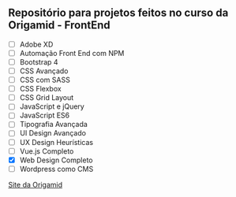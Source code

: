 ## Repositório para projetos feitos no curso da Origamid - FrontEnd

- [ ] Adobe XD
- [ ] Automação Front End com NPM
- [ ] Bootstrap 4
- [ ] CSS Avançado
- [ ] CSS com SASS
- [ ] CSS Flexbox
- [ ] CSS Grid Layout
- [ ] JavaScript e jQuery
- [ ] JavaScript ES6
- [ ] Tipografia Avançada
- [ ] UI Design Avançado
- [ ] UX Design Heurísticas
- [ ] Vue.js Completo
- [x] Web Design Completo
- [ ] Wordpress como CMS

[Site da Origamid](https://www.origamid.com/)
